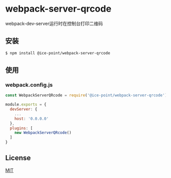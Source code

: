 # webpack-server-qrcode

webpack-dev-server运行时在控制台打印二维码

## 安装

```bash
$ npm install @ice-point/webpack-server-qrcode
```

## 使用

### webpack.config.js
```JavaScript
const WebpackServerQRcode = require('@ice-point/webpack-server-qrcode')

module.exports = {
  devServer: {
    ...
    host: '0.0.0.0'
  },
  plugins: [
    new WebpackServerQRcode()
  ]
}
```

## License

[MIT](https://github.com/li-shuaishuai/webpack-server-qrcode/blob/master/LICENSE)